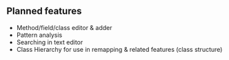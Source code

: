 ## Planned features

- Method/field/class editor & adder
- Pattern analysis
- Searching in text editor
- Class Hierarchy for use in remapping & related features (class structure)